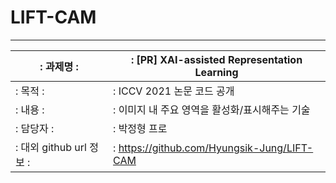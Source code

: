 # LIFT-CAM
---------------
|: **과제명** :|: **[PR] XAI-assisted Representation Learning** |
| --- | --- |
|: 목적 :|: ICCV 2021 논문 코드 공개 |
|: 내용 :|: 이미지 내 주요 영역을 활성화/표시해주는 기술 |
|: 담당자 :|: 박정형 프로 |
|: 대외 github url 정보 :|: https://github.com/Hyungsik-Jung/LIFT-CAM |
